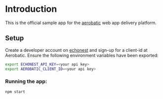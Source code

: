 # Introduction
This is the official sample app for the [aerobatic](http://aerobatic.github.io) web app delivery platform.

## Setup
Create a developer account on [echonest](http://developer.echonest.com/) and sign-up for a client-id at Aerobatic. Ensure the following environment variables have been exported:

```bash
export ECHONEST_API_KEY=<your api key>
export AEROBATIC_CLIENT_ID=<your api key>
```

### Running the app:
```
npm start
```